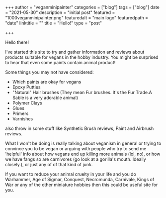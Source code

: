 +++
author = "veganminipainter"
categories = ["blog"]
tags = ["blog"]
date = "2021-05-30"
description = "initial post"
featured = "1000veganminipainter.png"
featuredalt = "main logo"
featuredpath = "date"
linktitle = ""
title = "Hello!"
type = "post"

+++

Hello there!

I've started this site to try and gather information and reviews about products suitable for vegans in the hobby industry.  You might be surprised to hear that even some paints contain animal product!

Some things you may not have considered:

 
- Which paints are okay for vegans
- Epoxy Putties 
- "Natural" Hair brushes (They mean Fur brushes. It's the Fur Trade.A Sable is a very adorable animal)
- Polymer Clays
- Glues
- Primers
- Varnishes 

also throw in some stuff like Synthetic Brush reviews, Paint and Airbrush reviews.

What I won't be doing is really talking about veganism in general or trying to convince you to be vegan or arguing with people who try to send me 'helpful' info about how vegans end up killing more animals (lol, no), or how we have fangs so are carnivores (go look at a gorilla's mouth. Ideally closely.), or just any of of that kind of junk. 

If you want to reduce your animal cruelty in your life and you do Warhammer, Age of Sigmar, Conquest, Necromunda, Carnivale, Kings of War or any of the other miniature hobbies then this could be useful site for you. 
